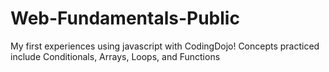 # Web-Fundamentals-Public
My first experiences using javascript with CodingDojo!
Concepts practiced include Conditionals, Arrays, Loops, and Functions
